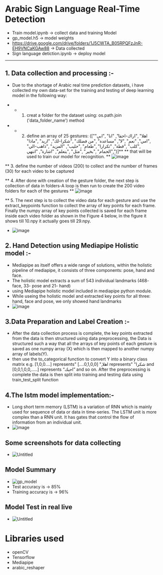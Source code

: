 # Arabic Sign Language Real-Time Detection
* Train model.ipynb -> collect data and training Model
* gp_model.h5 -> model weights
* https://drive.google.com/drive/folders/1J5CWTA_B05RPQFzJnR-EH9VNCaKGAw88 -> Data collected
* Sign language detiction.ipynb -> deploy model
-----------------------------------------------------------------------------------------------
## 1. Data collection and processing :-
* Due to the shortage of Arabic real time prediction datasets, i have collected my own data-set for the training and testing of deep learning model in the following way:
* * 1.	creat a folder for the dataset using: os.path.join ('data_folder_name') method

* * 2.	define an array of 25 gestures:
  (["اهلا" ,"اراك-احقا", "انا" ,"ابي" ,"امي", "نعم" ,"لا", "مساعدة" ,"من فضلك" ,"شكرا-لك", "اريد" ,"ماذا" ,"كلب" ,"قطة", "تكرارا" ,"طعام" ,"حليب", "المزيد" ,"ذاهب-الي" ,"الحمام" ,"بخير" ,"مثل" ,"يتعلم", "اشارة", "انتهي")]**
    ** that will be used to train our model for recognition.
** ![image](https://github.com/MarwanAhmed20/Arabic-Sign-Language-Real-Time-Detection/assets/47067493/94193fde-fc7a-4ffc-9075-1297f75c35d6)

** 3.	define the number of videos (200) to collect and the number of frames (30) for each video to be captured

** 4.	After done with creation of the gesture folder, the next step is collection of data in folders-A loop is then run to create the 200 video folders for each of the gestures
** ![image](https://github.com/MarwanAhmed20/Arabic-Sign-Language-Real-Time-Detection/assets/47067493/08586afe-6e25-4c12-8fd5-835fdc905f83)

** 5.	The next step is to collect the video data for each gesture and use the extract_keypoints function to collect the array of key points for each frame. Finally the numpy array of key points collected is saved for each frame inside each video folder as shown in the Figure 4 below, in the figure it shows till 10.npy it actually goes till 29.npy.
* ![image](https://github.com/MarwanAhmed20/Arabic-Sign-Language-Real-Time-Detection/assets/47067493/c1d1b0db-bf28-4426-8231-b2d9c3e7741b)

## 2. Hand Detection using Mediapipe Holistic model :-
* Mediapipe as itself offers a wide range of solutions, within the holistic pipeline of mediapipe, it consists of three components: pose, hand and face. 
* The holistic model extracts a sum of 543 individual landmarks (468- face, 33- pose and 21- hand)
* using Mediapipe holistic model included in mediapipe python module.
* While useing the holistic model and extracted key points for all three: hand, face and pose, we only showed hand landmarks
* ![image](https://github.com/MarwanAhmed20/Arabic-Sign-Language-Real-Time-Detection/assets/47067493/429b4bfb-297b-47a7-a008-756b09680af6)

## 3.Data Preparation and Label Creation :-
* After the data collection process is complete, the key points extracted from the data is then structured using data preprocessing, the Data is structured such a way that all the arrays of key points of each gesture is saved as one numpy array (X) which is then mapped to another numpy array of labels(Y).
* then use the to_categorical function to convert Y into a binary class matrix e.g. [1,0,0….] represents"  اهلا," [0,1,0,0….] represents"   "شكرا and [0,0,1,0,0,.....] represents “احبك” and so on. After the preprocessing is complete the data is then split into training and testing data using train_test_split function

## 4.The lstm model implementation:-
* Long short term memory (LSTM) is a variation of RNN which is mainly used for sequence of data or data in time-series. The LSTM unit is more complex than a RNN unit. It has gates that control the flow of information from an individual unit.
* ![image](https://github.com/MarwanAhmed20/Arabic-Sign-Language-Real-Time-Detection/assets/47067493/e41c3641-545c-45e7-be6a-ffc496cd8283)

## Some screenshots for data collecting 
* ![Untitled](https://github.com/MarwanAhmed20/Arabic-Sign-Language-Real-Time-Detection/assets/47067493/fe3be206-8aeb-4a01-a08b-8f2ddff516fc)

## Model Summary
* ![gp_model](https://github.com/MarwanAhmed20/Arabic-Sign-Language-Real-Time-Detection/assets/47067493/26550be5-0ba2-4325-806a-23ecb0c5112f)
* Test accuracy is → 85% 
* Training accuracy is → 96%
  
## Model Test in real live
* ![Untitled](https://github.com/MarwanAhmed20/Arabic-Sign-Language-Real-Time-Detection/assets/47067493/9849dda6-128b-42e7-8318-8fb6cf631488)


# Libraries used
* openCV
* Tensorflow
* Mediapipe
* arabic_reshaper 




